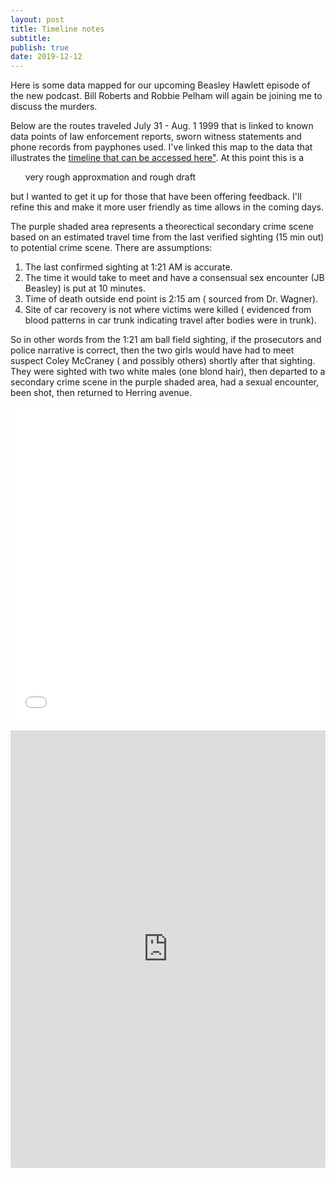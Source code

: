 ```yaml
---
layout: post
title: Timeline notes
subtitle: 
publish: true
date: 2019-12-12
---
```


Here is some data mapped for our upcoming Beasley Hawlett episode of the new podcast. Bill Roberts and Robbie Pelham will again be joining me to discuss the murders. 
<p>Below are the routes traveled July 31 - Aug. 1 1999 that is linked to known data points of law enforcement reports, sworn witness statements and phone records from payphones used.
I've linked this map to the data that illustrates the <a href="http://jonkalev.com/bh-timeline/">timeline that can be accessed here"</a>. At this point this is a <ul>very rough approxmation and rough draft</ul> but I wanted to get it up for those that have been offering feedback. I'll refine this and make it more user friendly as time allows in the coming days.

The purple shaded area represents a theorectical secondary crime scene based on an estimated travel time from the last verified sighting (15 min out) to potential crime scene. There are assumptions:
1. The last confirmed sighting at 1:21 AM is accurate.
2. The time it would take to meet and have a consensual sex encounter (JB Beasley) is put at 10 minutes.
3. Time of death outside end point is 2:15 am ( sourced from Dr. Wagner).
4. Site of car recovery is not where victims were killed ( evidenced from blood patterns in car trunk indicating travel after bodies were in trunk).

So in other words from the 1:21 am ball field sighting, if the prosecutors and police narrative is correct, then the two girls would have had to meet suspect Coley McCraney ( and possibly others)  shortly after that sighting. They were sighted with two white males (one blond hair), then departed to a secondary crime scene in the purple shaded area, had a sexual encounter, been shot, then returned to Herring avenue.   
<p>

<style>.embed-container {position: relative; padding-bottom: 100%; height: 0; max-width: 100%;} .embed-container iframe, .embed-container object, .embed-container iframe{position: absolute; top: 0; left: 0; width: 100%; height: 100%;} small{position: absolute; z-index: 40; bottom: 0; margin-bottom: -15px;}</style><div class="embed-container"><iframe width="800" height="800" frameborder="0" scrolling="no" marginheight="0" marginwidth="0" title="Beasley Hawlett Murders" src="//carroll.maps.arcgis.com/apps/Embed/index.html?webmap=5f35d55d9a604c0ca1b87232c22ebe0b&extent=-85.9148,31.2531,-84.9631,31.6748&home=true&zoom=true&previewImage=false&scale=false&disable_scroll=false&theme=light"></iframe></div>


<p>
  <iframe src='https://cdn.knightlab.com/libs/timeline3/latest/embed/index.html?source=1Kx6HveAG-PIUcau7DZXcjseRXzToVDvu0lpETPeQ3IQ&font=Default&lang=en&initial_zoom=2&height=700' width='100%' height='700' webkitallowfullscreen mozallowfullscreen allowfullscreen frameborder='0'></iframe>

